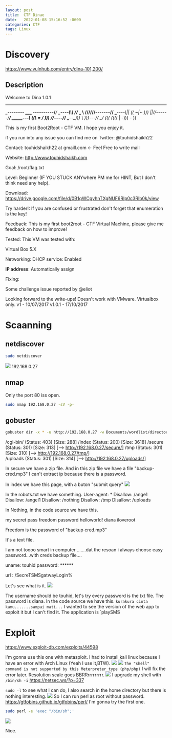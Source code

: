 ```yaml
---
layout: post
title:  CTF Dinae
date:   2022-01-08 15:16:52 -0600
categories: CTF
tags: Linux
---
```


# Discovery

https://www.vulnhub.com/entry/dina-101,200/

## Description

Welcome to Dina 1.0.1

________                                                _________
\________\--------___       ___         ____----------/_________/
    \_______\----\\\\\\   //_ _ \\    //////-------/________/
        \______\----\\|| (( ~|~ )))  ||//------/________/
            \_____\---\\ ((\ = / ))) //----/_____/
                 \____\--\_)))  \ _)))---/____/
                       \__/  (((     (((_/
                          |  -)))  -  ))

This is my first Boot2Root - CTF VM. I hope you enjoy it.

if you run into any issue you can find me on Twitter: @touhidshaikh22

Contact: touhidshaikh22 at gmaill.com <- Feel Free to write mail

Website: http://www.touhidshaikh.com

Goal: /root/flag.txt

Level: Beginner (IF YOU STUCK ANYwhere PM me for HINT, But I don't think need any help).

Download: https://drive.google.com/file/d/0B1qWCgvhnTXgNUF6Rlp0c3Rlb0k/view

Try harder!: If you are confused or frustrated don't forget that enumeration is the key!

Feedback: This is my first boot2root - CTF Virtual Machine, please give me feedback on how to improve!

Tested: This VM was tested with:

Virtual Box 5.X

Networking: DHCP service: Enabled

**IP address**: Automatically assign

Fixing:

Some challenge issue reported by @eliot

Looking forward to the write-ups!
Doesn't work with VMware. Virtualbox only. v1 - 10/07/2017 v1.0.1 - 17/10/2017 

# Scaanning
## netdiscover
```zsh
sudo netdiscover
```
![](https://i.imgur.com/B6CcezR.png)
192.168.0.27

## nmap

Only the port 80 iss open.
```zsh
sudo nmap 192.168.0.27 -sV -p-
```
## gobuster
```zsh
gobuster dir -x * -u http://192.168.0.27 -w Documents/wordlist/directory-list-common.txt
```
/cgi-bin/             (Status: 403) [Size: 288]
/index                (Status: 200) [Size: 3618]
/secure               (Status: 301) [Size: 313] [--> http://192.168.0.27/secure/]
/tmp                  (Status: 301) [Size: 310] [--> http://192.168.0.27/tmp/]   
/uploads              (Status: 301) [Size: 314] [--> http://192.168.0.27/uploads/]

In secure we have a zip file.
And in this zip file we have a file "backup-cred.mp3"
I can't extract ip because there is a password.

In index we have this page, with a buton "submit query"
![](https://i.imgur.com/ZYb6sfg.png)

In the robots.txt we have something.
User-agent: *
Disallow: /ange1
Disallow: /angel1
Disallow: /nothing
Disallow: /tmp
Disallow: /uploads

In Nothing, in the code source we have this.

my secret pass
freedom
password
helloworld!
diana
iloveroot

Freedom is the password of "backup cred.mp3"

It's a text file.

I am not toooo smart in computer .......dat the resoan i always choose easy password...with creds backup file....

uname: touhid
password: ******

url : /SecreTSMSgatwayLogin%  

Let's see what is it.
![](https://i.imgur.com/RFkyPxB.png)

The username should be touhid, let's try every password is the txt file.
The password is diana.
In the code source we have this.
`kurakura cinta kamu.......sampai mati...` 
I wanted to see the version of the web app to exploit it but I can't find it.
The application is `playSMS
# Exploit

https://www.exploit-db.com/exploits/44598

I'm gonna use this one with metasploit.
I had to install kali linux because I have an error with Arch Linux (Yeah I use it,BTW).
![](https://i.imgur.com/9jgpgnS.png)
![](https://i.imgur.com/cHutY3q.png)
`The "shell" command is not supported by this Meterpreter type (php/php)`
I will fix the error later.
Resolution scale goes BBRRrrrrrrrrr.
![](https://i.imgur.com/5p5J70u.png)
I upgrade my shell with `/bin/sh -i`
https://netsec.ws/?p=337

`sudo -l` to see what I can do, I also search in the home directory but there is nothing interesting.
![](https://i.imgur.com/fzACBni.png)
So I can run perl as root without password.
https://gtfobins.github.io/gtfobins/perl/
I'm gonna try the first one.
```zsh
sudo perl -e 'exec "/bin/sh";'
```
![](https://i.imgur.com/tFQzcRl.png)

Nice.






































